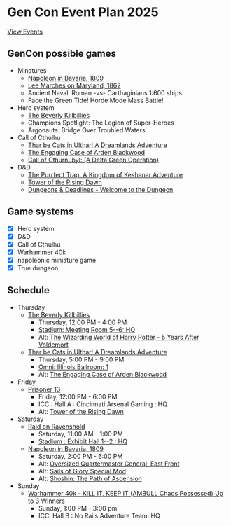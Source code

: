 # Gen Con Event Plan 2025

[View Events](https://www.gencon.com/events?c=indy2025)

## GenCon possible games

- Minatures
    - [Napoleon in Bavaria, 1809](https://www.gencon.com/event_finder?search=%22Napoleon+in+Bavaria,+1809%22)
    - [Lee Marches on Maryland, 1862](https://www.gencon.com/event_finder?c=indy2025&search=%22Lee%20Marches%20on%20Maryland%2C%201862%22)
    - Ancient Naval: Roman -vs- Carthaginians 1:600 ships
    - Face the Green Tide! Horde Mode Mass Battle!
- Hero system
    - [The Beverly Killbillies](https://www.gencon.com/event_finder?search=The+Beverly+Killbillies&game=Hero+System&game=Hogwarts)
    - Champions Spotlight: The Legion of Super-Heroes
    - Argonauts: Bridge Over Troubled Waters
- Call of Cthulhu
    - [Thar be Cats in Ulthar! A Dreamlands Adventure](https://www.gencon.com/event_finder?c=indy2025&search=%22Thar%20be%20Cats%20in%20Ulthar%21%20A%20Dreamlands%20Adventure%22)
    - [The Engaging Case of Arden Blackwood](https://www.gencon.com/events/274717)
    - [Call of Cthurnubyl: (A Delta Green Operation)](https://www.gencon.com/events/271694)
- D&D
    - [The Purrfect Trap: A Kingdom of Keshanar Adventure](https://www.gencon.com/event_finder?c=indy2025&search=%22The%20Purrfect%20Trap%3A%20A%20Kingdom%20of%20Keshanar%20Adventure%22)
    - [Tower of the Rising Dawn](https://www.gencon.com/events/279847)
    - [Dungeons & Deadlines - Welcome to the Dungeon](https://www.gencon.com/event_finder?c=indy2025&search=%22Dungeons%20%26%20Deadlines%20-%20Welcome%20to%20the%20Dungeon%22)

## Game systems
- [x] Hero system
- [x] D&D
- [x] Call of Cthulhu
- [x] Warhammer 40k
- [x] napoleonic miniature game
- [x] True dungeon

## Schedule
- Thursday
    - [The Beverly Killbillies](https://www.gencon.com/events/274773)
        - Thursday, 12:00 PM - 4:00 PM
        - [Stadium: Meeting Room 5--6: HQ](https://www.gencon.com/map?c=26&f=0&lg=5.361328125&lt=74.23587806874866&s=1262&z=5)
        - Alt: [The Wizarding World of Harry Potter - 5 Years After Voldemort](https://www.gencon.com/events/283697)
    - [Thar be Cats in Ulthar! A Dreamlands Adventure](https://www.gencon.com/events/287128)
        - Thursday, 5:00 PM - 9:00 PM 
        - [Omni: Illinois Ballroom: 1](https://www.gencon.com/map?c=26&f=2&lg=-60.42480468750001&lt=12.357173281576667&s=1290&z=5)
        - Alt: [The Engaging Case of Arden Blackwood](https://www.gencon.com/events/274717)
- Friday
    - [Prisoner 13](https://www.gencon.com/events/277556)
        - Friday, 12:00 PM - 6:00 PM
        - ICC : Hall A : Cincinnati Arsenal Gaming : HQ
        - Alt: [Tower of the Rising Dawn](https://www.gencon.com/events/279847)
- Saturday
    - [Raid on Ravenshold](https://www.gencon.com/events/295669)
        - Saturday, 11:00 AM - 1:00 PM
        - [Stadium : Exhibit Hall 1--2 : HQ](https://www.gencon.com/map?c=26&f=0&lg=27.949218750000004&lt=70.34831755984781&s=12386&z=4)
    - [Napoleon in Bavaria, 1809](https://www.gencon.com/events/272580)
        - Saturday, 2:00 PM - 6:00 PM
        - Alt: [Oversized Quartermaster General: East Front](https://www.gencon.com/events/292086)
        - Alt: [Sails of Glory Special Mod](https://www.gencon.com/events/291698)
        - Alt: [Shoshin: The Path of Ascension](https://www.gencon.com/events/293863)
- Sunday
    - [Warhammer 40k - KILL IT, KEEP IT (AMBULL Chaos Possessed) Up to 3 Winners](https://www.gencon.com/events/285437)
        - Sunday, 1:00 PM - 3:00 pm 
        - ICC: Hall B : No Rails Adventure Team: HQ
